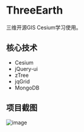 # ThreeEarth

三维开源GIS Cesium学习使用。

## 核心技术

* Cesium
* jQuery-ui
* zTree
* jqGrid
* MongoDB

## 项目截图

![image](https://github.com/tengge1/ThreeEarth/blob/master/images/preview.png)
